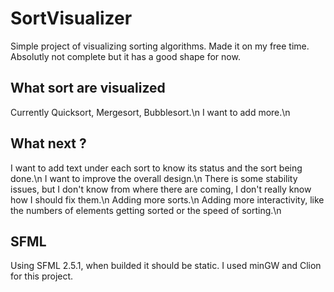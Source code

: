 # SortVisualizer

Simple project of visualizing sorting algorithms.
Made it on my free time. Absolutly not complete but it has a good shape for now.

## What sort are visualized
Currently Quicksort, Mergesort, Bubblesort.\n
I want to add more.\n

## What next ?
I want to add text under each sort to know its status and the sort being done.\n
I want to improve the overall design.\n
There is some stability issues, but I don't know from where there are coming, I don't really know how I should fix them.\n
Adding more sorts.\n
Adding more interactivity, like the numbers of elements getting sorted or the speed of sorting.\n

## SFML
Using SFML 2.5.1, when builded it should be static.
I used minGW and Clion for this project.
